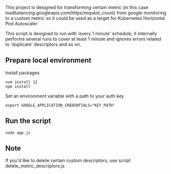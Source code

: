 This project is designed for transforming certain metric (in this case loadbalancing.googleapis.com/https/request_count) from google monitoring to a custom metric so it could be used as a target for Kubernetes Horizontal Pod Autoscaler

This script is designed to run with 'every 1 minute' schedule, it internally performs several runs to cover at least 1 minute and ignores errors related to 'duplicate' descriptors and so on.

## Prepare local environment

Install packages
    
    nvm install 12
    npm install

Set an environment variable with a path to your auth key

    export GOOGLE_APPLICATION_CREDENTIALS="KEY_PATH"

## Run the script
    
    node app.js

## Note

If you'd like to delete certain custom descriptors, use script delete_metric_descriptors.js
